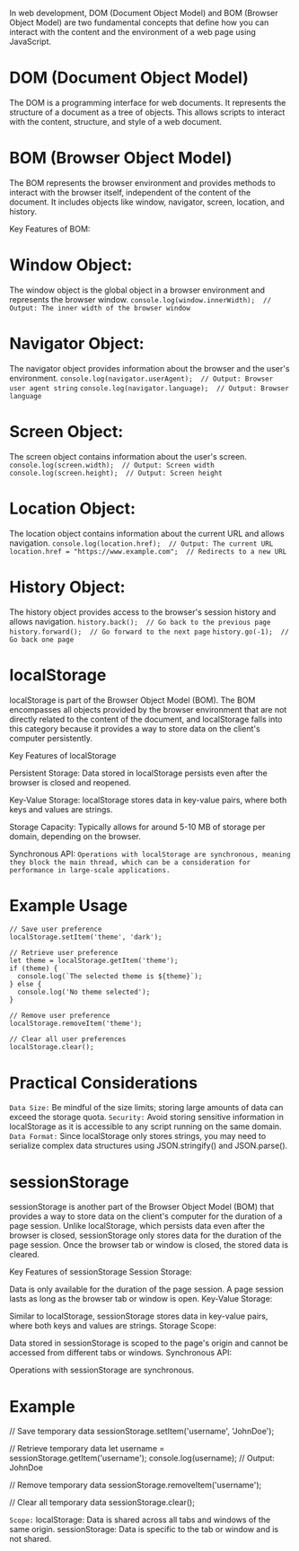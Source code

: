 In web development, DOM (Document Object Model) and BOM (Browser Object Model) are two fundamental concepts that define how you can interact with the content and the environment of a web page using JavaScript.

# DOM (Document Object Model)

The DOM is a programming interface for web documents. It represents the structure of a document as a tree of objects. This allows scripts to interact with the content, structure, and style of a web document.

# BOM (Browser Object Model)

The BOM represents the browser environment and provides methods to interact with the browser itself, independent of the content of the document. It includes objects like window, navigator, screen, location, and history.

Key Features of BOM:

# Window Object:

The window object is the global object in a browser environment and represents the browser window.
`console.log(window.innerWidth);  // Output: The inner width of the browser window`

# Navigator Object:

The navigator object provides information about the browser and the user's environment.
`console.log(navigator.userAgent);  // Output: Browser user agent string`
`console.log(navigator.language);  // Output: Browser language`

# Screen Object:

The screen object contains information about the user's screen.
`console.log(screen.width);  // Output: Screen width`
`console.log(screen.height);  // Output: Screen height`

# Location Object:

The location object contains information about the current URL and allows navigation.
`console.log(location.href);  // Output: The current URL`
`location.href = "https://www.example.com";  // Redirects to a new URL`

# History Object:

The history object provides access to the browser's session history and allows navigation.
`history.back();  // Go back to the previous page`
`history.forward();  // Go forward to the next page`
`history.go(-1);  // Go back one page`

# localStorage

localStorage is part of the Browser Object Model (BOM). The BOM encompasses all objects provided by the browser environment that are not directly related to the content of the document, and localStorage falls into this category because it provides a way to store data on the client's computer persistently.

Key Features of localStorage

Persistent Storage:
Data stored in localStorage persists even after the browser is closed and reopened.

Key-Value Storage:
localStorage stores data in key-value pairs, where both keys and values are strings.

Storage Capacity:
Typically allows for around 5-10 MB of storage per domain, depending on the browser.

Synchronous API:
`Operations with localStorage are synchronous, meaning they block the main thread, which can be a consideration for performance in large-scale applications.`

# Example Usage

```Saving User Preferences:
// Save user preference
localStorage.setItem('theme', 'dark');

// Retrieve user preference
let theme = localStorage.getItem('theme');
if (theme) {
  console.log(`The selected theme is ${theme}`);
} else {
  console.log('No theme selected');
}

// Remove user preference
localStorage.removeItem('theme');

// Clear all user preferences
localStorage.clear();
```

# Practical Considerations

`Data Size:` Be mindful of the size limits; storing large amounts of data can exceed the storage quota.
`Security:` Avoid storing sensitive information in localStorage as it is accessible to any script running on the same domain.
`Data Format:` Since localStorage only stores strings, you may need to serialize complex data structures using JSON.stringify() and JSON.parse().

# sessionStorage

sessionStorage is another part of the Browser Object Model (BOM) that provides a way to store data on the client's computer for the duration of a page session. Unlike localStorage, which persists data even after the browser is closed, sessionStorage only stores data for the duration of the page session. Once the browser tab or window is closed, the stored data is cleared.

Key Features of sessionStorage
Session Storage:

Data is only available for the duration of the page session. A page session lasts as long as the browser tab or window is open.
Key-Value Storage:

Similar to localStorage, sessionStorage stores data in key-value pairs, where both keys and values are strings.
Storage Scope:

Data stored in sessionStorage is scoped to the page's origin and cannot be accessed from different tabs or windows.
Synchronous API:

Operations with sessionStorage are synchronous.

# Example

// Save temporary data
sessionStorage.setItem('username', 'JohnDoe');

// Retrieve temporary data
let username = sessionStorage.getItem('username');
console.log(username); // Output: JohnDoe

// Remove temporary data
sessionStorage.removeItem('username');

// Clear all temporary data
sessionStorage.clear();

`Scope:`
localStorage: Data is shared across all tabs and windows of the same origin.
sessionStorage: Data is specific to the tab or window and is not shared.
